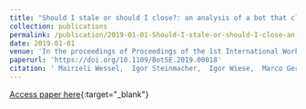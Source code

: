 ```yaml
---
title: "Should I stale or should I close?: an analysis of a bot that closes abandoned issues and pull requests"
collection: publications
permalink: /publication/2019-01-01-Should-I-stale-or-should-I-close-an-analysis-of-a-bot-that-closes-abandoned-issues-and-pull-requests
date: 2019-01-01
venue: 'In the proceedings of Proceedings of the 1st International Workshop on Bots in Software Engineering, BotSE@ICSE 2019, Montreal, QC, Canada, May 28, 2019'
paperurl: 'https://doi.org/10.1109/BotSE.2019.00018'
citation: ' Mairieli Wessel,  Igor Steinmacher,  Igor Wiese,  Marco Gerosa, &quot;Should I stale or should I close?: an analysis of a bot that closes abandoned issues and pull requests.&quot; In the proceedings of Proceedings of the 1st International Workshop on Bots in Software Engineering, BotSE@ICSE 2019, Montreal, QC, Canada, May 28, 2019, 2019.'
---
```

[Access paper here](https://doi.org/10.1109/BotSE.2019.00018){:target="_blank"}
